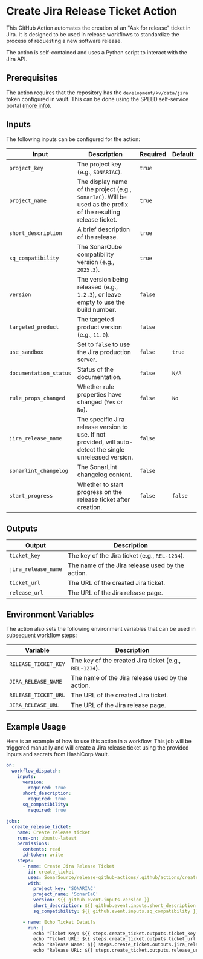 # Create Jira Release Ticket Action

This GitHub Action automates the creation of an "Ask for release" ticket in Jira. It is designed to be used in release
workflows to standardize the process of requesting a new software release.

The action is self-contained and uses a Python script to interact with the Jira API.

## Prerequisites

The action requires that the repository has the `development/kv/data/jira` token configured in vault.
This can be done using the SPEED self-service
portal ([more info](https://xtranet-sonarsource.atlassian.net/wiki/spaces/Platform/pages/3553787989/Manage+Vault+Policy+-+SPEED)).

## Inputs

The following inputs can be configured for the action:

| Input                  | Description                                                                                                       | Required | Default |
|------------------------|-------------------------------------------------------------------------------------------------------------------|----------|---------|
| `project_key`          | The project key (e.g., `SONARIAC`).                                                                               | `true`   |         |
| `project_name`         | The display name of the project (e.g., `SonarIaC`). Will be used as the prefix of the resulting release ticket.   | `true`   |         |
| `short_description`    | A brief description of the release.                                                                               | `true`   |         |
| `sq_compatibility`     | The SonarQube compatibility version (e.g., `2025.3`).                                                             | `true`   |         |
| `version`              | The version being released (e.g., `1.2.3`), or leave empty to use the build number.                              | `false`  |         |
| `targeted_product`     | The targeted product version (e.g., `11.0`).                                                                      | `false`  |         |
| `use_sandbox`          | Set to `false` to use the Jira production server.                                                                 | `false`  | `true`  |
| `documentation_status` | Status of the documentation.                                                                                      | `false`  | `N/A`   |
| `rule_props_changed`   | Whether rule properties have changed (`Yes` or `No`).                                                             | `false`  | `No`    |
| `jira_release_name`    | The specific Jira release version to use. If not provided, will auto-detect the single unreleased version.       | `false`  |         |
| `sonarlint_changelog`  | The SonarLint changelog content.                                                                                  | `false`  |         |
| `start_progress`       | Whether to start progress on the release ticket after creation.                                                   | `false`  | `false` |

## Outputs

| Output              | Description                                      |
|---------------------|--------------------------------------------------|
| `ticket_key`        | The key of the Jira ticket (e.g., `REL-1234`).   |
| `jira_release_name` | The name of the Jira release used by the action. |
| `ticket_url`        | The URL of the created Jira ticket.              |
| `release_url`       | The URL of the Jira release page.                |

## Environment Variables

The action also sets the following environment variables that can be used in subsequent workflow steps:

| Variable              | Description                                      |
|-----------------------|--------------------------------------------------|
| `RELEASE_TICKET_KEY`  | The key of the created Jira ticket (e.g., `REL-1234`). |
| `JIRA_RELEASE_NAME`   | The name of the Jira release used by the action. |
| `RELEASE_TICKET_URL`  | The URL of the created Jira ticket.              |
| `JIRA_RELEASE_URL`    | The URL of the Jira release page.                |

## Example Usage

Here is an example of how to use this action in a workflow. This job will be triggered manually and will create a Jira
release ticket using the provided inputs and secrets from HashiCorp Vault.

```yaml
on:
  workflow_dispatch:
    inputs:
      version:
        required: true
      short_description:
        required: true
      sq_compatibility:
        required: true

jobs:
  create_release_ticket:
    name: Create release ticket
    runs-on: ubuntu-latest
    permissions:
      contents: read
      id-token: write
    steps:
      - name: Create Jira Release Ticket
        id: create_ticket
        uses: SonarSource/release-github-actions/.github/actions/create-jira-release-ticket@master
        with:
          project_key: 'SONARIAC'
          project_name: 'SonarIaC'
          version: ${{ github.event.inputs.version }}
          short_description: ${{ github.event.inputs.short_description }}
          sq_compatibility: ${{ github.event.inputs.sq_compatibility }}

      - name: Echo Ticket Details
        run: |
          echo "Ticket Key: ${{ steps.create_ticket.outputs.ticket_key }}"
          echo "Ticket URL: ${{ steps.create_ticket.outputs.ticket_url }}"
          echo "Release Name: ${{ steps.create_ticket.outputs.jira_release_name }}"
          echo "Release URL: ${{ steps.create_ticket.outputs.release_url }}"
```
